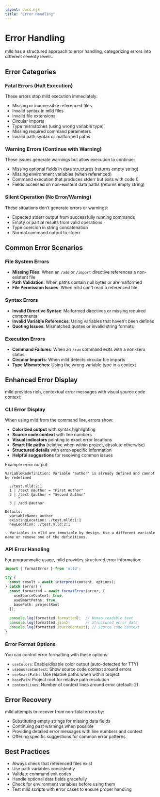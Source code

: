 ```yaml
---
layout: docs.njk
title: "Error Handling"
---
```


# Error Handling

mlld has a structured approach to error handling, categorizing errors into different severity levels.

## Error Categories

### Fatal Errors (Halt Execution)

These errors stop mlld execution immediately:

- Missing or inaccessible referenced files
- Invalid syntax in mlld files
- Invalid file extensions
- Circular imports
- Type mismatches (using wrong variable type)
- Missing required command parameters
- Invalid path syntax or malformed paths

### Warning Errors (Continue with Warning)

These issues generate warnings but allow execution to continue:

- Missing optional fields in data structures (returns empty string)
- Missing environment variables (when referenced)
- Command execution that produces stderr but exits with code 0
- Fields accessed on non-existent data paths (returns empty string)

### Silent Operation (No Error/Warning)

These situations don't generate errors or warnings:

- Expected stderr output from successfully running commands
- Empty or partial results from valid operations
- Type coercion in string concatenation
- Normal command output to stderr

## Common Error Scenarios

### File System Errors

- **Missing Files**: When an `/add` or `/import` directive references a non-existent file
- **Path Validation**: When paths contain null bytes or are malformed
- **File Permission Issues**: When mlld can't read a referenced file

### Syntax Errors

- **Invalid Directive Syntax**: Malformed directives or missing required components
- **Invalid Variable References**: Using variables that haven't been defined
- **Quoting Issues**: Mismatched quotes or invalid string formats

### Execution Errors

- **Command Failures**: When an `/run` command exits with a non-zero status
- **Circular Imports**: When mlld detects circular file imports
- **Type Mismatches**: Using the wrong variable type in a context

## Enhanced Error Display

mlld provides rich, contextual error messages with visual source code context:

### CLI Error Display

When using mlld from the command line, errors show:

- **Colorized output** with syntax highlighting
- **Source code context** with line numbers
- **Visual indicators** pointing to exact error locations  
- **Smart file paths** (relative when within project, absolute otherwise)
- **Structured details** with error-specific information
- **Helpful suggestions** for resolving common issues

Example error output:

```
VariableRedefinition: Variable 'author' is already defined and cannot be redefined

  ./test.mlld:2:1
  1 | /text @author = "First Author"
  2 | /text @author = "Second Author"
      ^
  3 | /add @author

Details:
  variableName: author
  existingLocation: ./test.mlld:1:1
  newLocation: ./test.mlld:2:1

💡 Variables in mlld are immutable by design. Use a different variable name or remove one of the definitions.
```

### API Error Handling

For programmatic usage, mlld provides structured error information:

```typescript
import { formatError } from 'mlld';

try {
  const result = await interpret(content, options);
} catch (error) {
  const formatted = await formatError(error, {
    useSourceContext: true,
    useSmartPaths: true,
    basePath: projectRoot
  });
  
  console.log(formatted.formatted);  // Human-readable text
  console.log(formatted.json);       // Structured error data
  console.log(formatted.sourceContext); // Source code context
}
```

### Error Format Options

You can control error formatting with these options:

- `useColors`: Enable/disable color output (auto-detected for TTY)
- `useSourceContext`: Show source code context around errors
- `useSmartPaths`: Use relative paths when within project
- `basePath`: Project root for relative path resolution
- `contextLines`: Number of context lines around error (default: 2)

## Error Recovery

mlld attempts to recover from non-fatal errors by:

- Substituting empty strings for missing data fields
- Continuing past warnings when possible
- Providing detailed error messages with line numbers and context
- Offering specific suggestions for common error patterns

## Best Practices

- Always check that referenced files exist
- Use path variables consistently
- Validate command exit codes
- Handle optional data fields gracefully
- Check for environment variables before using them
- Test mlld scripts with error cases to ensure proper handling